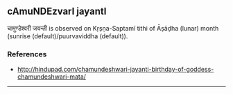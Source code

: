 ## cAmuNDEzvarI jayantI

चामुण्डेश्वरी जयन्ती is observed on Kṛṣṇa-Saptamī tithi of Āṣāḍha (lunar) month (sunrise (default)/puurvaviddha (default)).


### References
* http://hindupad.com/chamundeshwari-jayanti-birthday-of-goddess-chamundeshwari-mata/

---
